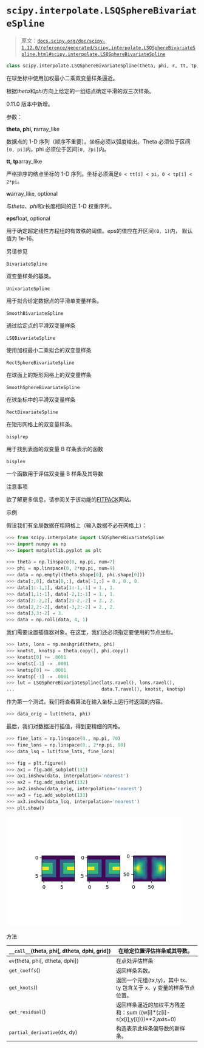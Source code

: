 # `scipy.interpolate.LSQSphereBivariateSpline`

> 原文：[`docs.scipy.org/doc/scipy-1.12.0/reference/generated/scipy.interpolate.LSQSphereBivariateSpline.html#scipy.interpolate.LSQSphereBivariateSpline`](https://docs.scipy.org/doc/scipy-1.12.0/reference/generated/scipy.interpolate.LSQSphereBivariateSpline.html#scipy.interpolate.LSQSphereBivariateSpline)

```py
class scipy.interpolate.LSQSphereBivariateSpline(theta, phi, r, tt, tp, w=None, eps=1e-16)
```

在球坐标中使用加权最小二乘双变量样条逼近。

根据*theta*和*phi*方向上给定的一组结点确定平滑的双三次样条。

0.11.0 版本中新增。

参数：

**theta, phi, r**array_like

数据点的 1-D 序列（顺序不重要）。坐标必须以弧度给出。Theta 必须位于区间`[0, pi]`内，phi 必须位于区间`[0, 2pi]`内。

**tt, tp**array_like

严格排序的结点坐标的 1-D 序列。坐标必须满足`0 < tt[i] < pi`，`0 < tp[i] < 2*pi`。

**w**array_like, optional

与*theta*、*phi*和*r*长度相同的正 1-D 权重序列。

**eps**float, optional

用于确定超定线性方程组的有效秩的阈值。*eps*的值应在开区间`(0, 1)`内， 默认值为 1e-16。

另请参见

`BivariateSpline`

双变量样条的基类。

`UnivariateSpline`

用于拟合给定数据点的平滑单变量样条。

`SmoothBivariateSpline`

通过给定点的平滑双变量样条

`LSQBivariateSpline`

使用加权最小二乘拟合的双变量样条

`RectSphereBivariateSpline`

在球面上的矩形网格上的双变量样条

`SmoothSphereBivariateSpline`

在球坐标中的平滑双变量样条

`RectBivariateSpline`

在矩形网格上的双变量样条。

`bisplrep`

用于找到表面的双变量 B 样条表示的函数

`bisplev`

一个函数用于评估双变量 B 样条及其导数

注意事项

欲了解更多信息，请参阅关于该功能的[FITPACK](http://www.netlib.org/dierckx/sphere.f)网站。

示例

假设我们有全局数据在粗网格上（输入数据不必在网格上）：

```py
>>> from scipy.interpolate import LSQSphereBivariateSpline
>>> import numpy as np
>>> import matplotlib.pyplot as plt 
```

```py
>>> theta = np.linspace(0, np.pi, num=7)
>>> phi = np.linspace(0, 2*np.pi, num=9)
>>> data = np.empty((theta.shape[0], phi.shape[0]))
>>> data[:,0], data[0,:], data[-1,:] = 0., 0., 0.
>>> data[1:-1,1], data[1:-1,-1] = 1., 1.
>>> data[1,1:-1], data[-2,1:-1] = 1., 1.
>>> data[2:-2,2], data[2:-2,-2] = 2., 2.
>>> data[2,2:-2], data[-3,2:-2] = 2., 2.
>>> data[3,3:-2] = 3.
>>> data = np.roll(data, 4, 1) 
```

我们需要设置插值器对象。在这里，我们还必须指定要使用的节点坐标。

```py
>>> lats, lons = np.meshgrid(theta, phi)
>>> knotst, knotsp = theta.copy(), phi.copy()
>>> knotst[0] += .0001
>>> knotst[-1] -= .0001
>>> knotsp[0] += .0001
>>> knotsp[-1] -= .0001
>>> lut = LSQSphereBivariateSpline(lats.ravel(), lons.ravel(),
...                                data.T.ravel(), knotst, knotsp) 
```

作为第一个测试，我们将查看算法在输入坐标上运行时返回的内容。

```py
>>> data_orig = lut(theta, phi) 
```

最后，我们对数据进行插值，得到更精细的网格。

```py
>>> fine_lats = np.linspace(0., np.pi, 70)
>>> fine_lons = np.linspace(0., 2*np.pi, 90)
>>> data_lsq = lut(fine_lats, fine_lons) 
```

```py
>>> fig = plt.figure()
>>> ax1 = fig.add_subplot(131)
>>> ax1.imshow(data, interpolation='nearest')
>>> ax2 = fig.add_subplot(132)
>>> ax2.imshow(data_orig, interpolation='nearest')
>>> ax3 = fig.add_subplot(133)
>>> ax3.imshow(data_lsq, interpolation='nearest')
>>> plt.show() 
```

![../../_images/scipy-interpolate-LSQSphereBivariateSpline-1.png](img/e05390925074311b4b6fcc8c6a601ef8.png)

方法

| `__call__`(theta, phi[, dtheta, dphi, grid]) | 在给定位置评估样条或其导数。 |
| --- | --- |
| `ev`(theta, phi[, dtheta, dphi]) | 在点处评估样条 |
| `get_coeffs`() | 返回样条系数。 |
| `get_knots`() | 返回一个元组(tx,ty)，其中 tx、ty 包含关于 x、y 变量的样条节点位置。 |
| `get_residual`() | 返回样条逼近的加权平方残差和：sum ((w[i]*(z[i]-s(x[i],y[i])))**2,axis=0) |
| `partial_derivative`(dx, dy) | 构造表示此样条偏导数的新样条。 |
